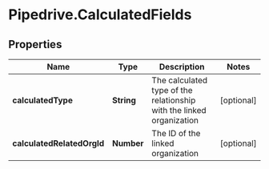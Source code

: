 # Pipedrive.CalculatedFields

## Properties

Name | Type | Description | Notes
------------ | ------------- | ------------- | -------------
**calculatedType** | **String** | The calculated type of the relationship with the linked organization | [optional] 
**calculatedRelatedOrgId** | **Number** | The ID of the linked organization | [optional] 


